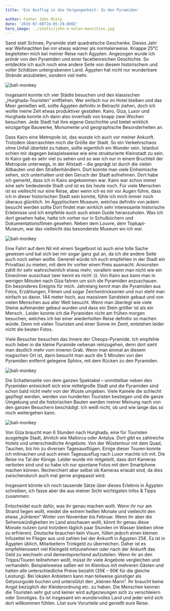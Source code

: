 ```yaml
---
title: 'Ein Ausflug in die Vergangenheit: Zu den Pyramiden'

author: Father John Misty
date: '2019-07-08T16:05:29.000Z'
hero_image: ../static/john-o-nolan-mauritius.jpg
---
```

Sand statt Schnee, Pyramide statt quadratische Geschenke. Dieses Jahr war Weihnachten bei mir etwas wärmer als normalerweise. Knappe 25°C begleiteten mich bei meiner Reise nach Ägypten. Angezogen wurde ich primär von den Pyramiden und einer facettenreichen Geschichte. So entdeckte ich auch noch eine andere Seite von diesem historischem und voller Schätzen untergrabenem Land. Ägypten hat nicht nur wunderbare Strände anzubieten, sondern viel mehr.

![bali-monkey](../static/mahkeo-monkey.jpg)

Insgesamt konnte ich vier Städte besuchen und den klassischen „Hurghada-Touristen“ entfliehen. Wer einfach nur im Hotel bleiben und das Meer genießen will, sollte Ägypten definitiv in Betracht ziehen, doch ich wollte meine Zeit etwas produktiver gestalten. Kairo, Giza, Luxor und Hurghada konnte ich dann also innerhalb von knapp zwei Wochen besuchen. Jede Stadt hat ihre eigene Geschichte und bietet wirklich einzigartige Bauwerke, Monumente und geographische Besonderheiten an.

Dass Kairo eine Metropole ist, das wusste ich auch vor meiner Ankunft. Trotzdem überraschten mich die Größe der Stadt. So ein Verkehrschaos ohne Unfall überlebt zu haben, sollte eigentlich ein Wunder sein. Istanbul schien mir dagegen beispielsweise wie eine strukturierte Kleinstadt zu sein.
In Kairo gab es sehr viel zu sehen und so war ich nur in einem Bruchteil der Metropole unterwegs, in der Altstadt – die geprägt ist durch die vielen Altbauten und den Straßenhändlern.
Dort konnte man viele Einheimische sehen, sich unterhalten und den Geruch der Stadt aufnehmen. Dort habe ich gemerkt, dass ich in Kairo angekommen war. Kairo war schon immer eine sehr bedeutende Stadt und ist es bis heute noch. Für viele Menschen ist es vielleicht nur eine Reise, aber wenn ich es mir vor Augen führe, dass ich in dieser historischen Stadt sein konnte, fühle ich mich immer noch überaus glücklich.
Im Ägyptischem Museum, welches definitiv von jedem besucht werden sollte Dort findet man wirklich sehr interessante historische Erlebnisse und ich empfehle euch auch einen Guide heranzuholen. Was ich dort gesehen habe, hatte ich vorher nur in Schulbüchern und Dokumentationsfilmen gesehen. Neben dem Louvre, dem Topkapi-Museum, war das vielleicht das besonderste Museum wo ich war.

![bali-monkey](../static/mahkeo-monkey.jpg)


Eine Fahrt auf dem Nil mit einem Segelboot ist auch eine tolle Sache gewesen und bat sich bei mir sogar ganz gut an, da ich die andere Seite auch noch sehen wollte. Generell würde ich euch empfehlen in der Stadt ein Privattaxi zu mieten, mit dem ihr vorher einen Preis ausmacht. Ansonsten zahlt ihr sehr wahrscheinlich etwas mehr, vorallem wenn man nicht wie ein Einwohner ausschaut (wer kennt es nicht :)).
Von Kairo aus kann man in wenigen Minuten nach Giza fahren um sich die Pyramiden anzuschauen. Ein besonderes Ereignis für mich. Jahrelang kennt man die Pyramiden aus Fotos, Erzählungen, Filmen und sogar Zeichentrickserien und nun steht man einfach so davor. 144 meter hoch, aus massivem Sandstein gebaut und von vielen Menschen aus aller Welt besucht. Wenn man überlegt wie viele Steine aufeinander gebaut wurden und dass ein Stein größer ist als ein Mensch..
Leider konnte ich die Pyramiden nicht am frühen morgen besuchen, welches ich bei einer wiederholten Reise definitiv so machen würde. Denn mit vielen Touristen und einer Sonne im Zenit, entstehen leider nicht die besten Fotos.

Viele Besucher besuchen das Innere der Cheops-Pyramide. Ich empfehle euch lieber in die kleine Pyramide nebenan reinzugehen, denn dort sieht man deutlich mehr vom inneren Grab.
Wenn man einmal an diesem magischen Ort ist, dann besucht man auch die 5 Minuten von den Pyramiden entfernt gelegene Sphinx, mit dem Rücken zu den Pyramiden.

![bali-monkey](../static/mahkeo-monkey.jpg)

Die Schattenseite von dem ganzen Spektakel – unmittelbar neben den Pyramiden entwickelt sich eine mittelgroße Stadt und die Pyramiden sind schon bald nicht mehr von der Wüste umgeben. Viele Kamele die schlecht gepflegt werden, werden von hunderten Touristen bestiegen und die ganze Umgebung und die historischen Bauten werden meiner Meinung nach von den ganzen Besuchern beschädigt. Ich weiß nicht, ob und wie lange das so noch weitergehen kann.

![bali-monkey](../static/mahkeo-monkey.jpg)

Von Giza braucht man 6 Stunden nach Hurghada, eine für Touristen ausgelegte Stadt, ähnlich wie Mallorca oder Antalya. Dort gibt es zahlreiche Hotels und unterschiedliche Angebote. Von der Wüstentour mit dem Quad, Tauchen, bis hin zu diversen Tagesausflügen.
Einige dieser Touren konnte ich mitmachen und auch einen Tagesausflug nach Luxor machte ich mit. Die Reise ins Tal der Könige. Leider wurde mir mitgeteilt, dass dort Kameras verboten sind und so habe ich nur spontane Fotos mit dem Smartphone machen können. Recherchiert aber selbst ob Kameras erlaubt sind, da dies zwischendurch auch mal gerne angepasst wird.

Insgesamt könnte ich noch tausende Sätze über dieses Erlebnis in Ägypten schreiben, ich fasse aber die aus meiner Sicht wichtigsten Infos & Tipps zusammen:

Entscheidet euch dafür, was ihr genau machen wollt. Wenn ihr nur am Strand liegen wollt, meidet die extrem heißen Monate und vielleicht den etwas „kühleren“ Winter von November bis Februar. Wenn ihr aber die Sehenswürdigkeiten im Land anschauen wollt, könnt ihr genau diese Monate nutzen (und trotzdem täglich paar Stunden im Wasser bleiben ohne zu erfrieren).
Deutsche brauchen kein Visum, füllen jedoch einen kleinen Infozettel im Flieger aus und zahlen bei der Ankunft in Ägypten 25€.
Es ist in Ägypten üblich, Mitarbeitern Trinkgeld zu überreichen. Daher ist es empfehlenswert viel Kleingeld mitzunehmen oder nach der Ankunft das Geld zu wechseln und dementsprechend aufzuteilen.
Wenn ihr an den Tripps/Touren teilnehmen wollt, müsst ihr viele Angebote vergleichen und verhandeln. Beispielsweise saßen wir im Kleinbus mit mehreren Gästen und hatten alle unterschiedliche Preise bezahlt (35€ – 90€ für die gleiche Leistung). Bei lokalen Anbietern kann man teilweise günstiger als Getyourguide buchen und unterstützt den „kleinen Mann“.
Ihr braucht keine Angst bezüglich der Kleiderordnung etc. zu haben. Die Menschen kennen die Touristen sehr gut und keiner wird aufgezwungen sich zu verschleiern oder Sonstiges.
Es ist insgesamt ein wundervolles Land und jeder wird sich dort willkommen fühlen. Löst eure Vorurteile und genießt eure Reise.
